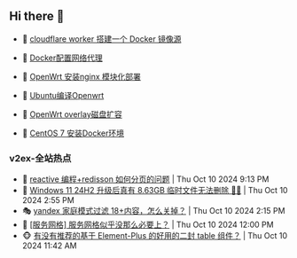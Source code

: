 ## Hi there 👋

<!--
**dkyg666/dkyg666** is a ✨ _special_ ✨ repository because its `README.md` (this file) appears on your GitHub profile.

Here are some ideas to get you started:

- 🔭 I’m currently working on ...
- 🌱 I’m currently learning ...
- 👯 I’m looking to collaborate on ...
- 🤔 I’m looking for help with ...
- 💬 Ask me about ...
- 📫 How to reach me: ...
- 😄 Pronouns: ...
- ⚡ Fun fact: ...
-->

<!-- BLOG-POST-LIST:START -->
- 🦩 [cloudflare worker 搭建一个 Docker 镜像源](http://blog.1996099.xyz/archives/cloudflare-worker-da-jian-yi-ge-docker-jing-xiang-zhan) 

- 🚦 [Docker配置网络代理](http://blog.1996099.xyz/archives/dockerpei-zhi-wang-luo-dai-li) 

- 🫶 [OpenWrt 安装nginx 模块化部署](http://blog.1996099.xyz/archives/openwrt-an-zhuang-nginx-mo-kuai-hua-bu-shu) 

- 🦄 [Ubuntu编译Openwrt](http://blog.1996099.xyz/archives/ubuntuzi-bian-yi-openwrt) 

- 🐻 [OpenWrt overlay磁盘扩容](http://blog.1996099.xyz/archives/openwrt-overlay) 

- 🤖 [CentOS 7 安装Docker环境](http://blog.1996099.xyz/archives/centos-docker) 
<!-- BLOG-POST-LIST:END -->

### v2ex-全站热点
<!-- v2ex:START -->
- 🥸 [reactive 编程+redisson 如何分页的问题](https://www.v2ex.com/t/1079060#reply3) | Thu Oct 10 2024 9:13 PM
- 🤗 [Windows 11 24H2 升级后真有 8.63GB 临时文件无法删除 🤣🤣](https://www.v2ex.com/t/1079047#reply8) | Thu Oct 10 2024 2:55 PM
- 🎭 [yandex 家庭模式过滤 18+内容，怎么关掉？](https://www.v2ex.com/t/1079037#reply0) | Thu Oct 10 2024 2:15 PM
- 🥷 [[服务网格] 服务网格似乎没那么必要上？](https://www.v2ex.com/t/1079010#reply14) | Thu Oct 10 2024 12:00 PM
- 🐵 [有没有推荐的基于 Element-Plus 的好用的二封 table 组件？](https://www.v2ex.com/t/1079005#reply4) | Thu Oct 10 2024 11:42 AM<!-- v2ex:END -->

